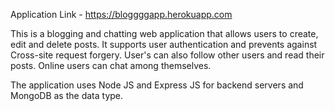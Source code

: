 Application Link - https://bloggggapp.herokuapp.com

This is a blogging and chatting web application that allows users to create, edit and delete posts. It supports user authentication and prevents against
Cross-site request forgery. User's can also follow other users and read their posts. Online users can chat among themselves.

The application uses Node JS and Express JS for backend servers and MongoDB as the data type.
